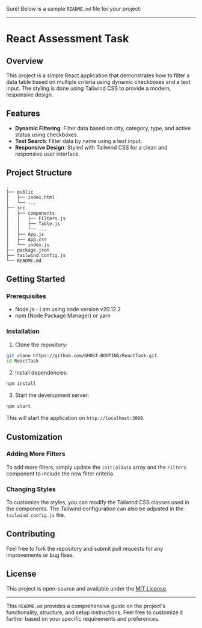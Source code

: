 Sure! Below is a sample `README.md` file for your project:

---

# React Assessment Task

## Overview

This project is a simple React application that demonstrates how to filter a data table based on multiple criteria using dynamic checkboxes and a text input. The styling is done using Tailwind CSS to provide a modern, responsive design.

## Features

- **Dynamic Filtering**: Filter data based on city, category, type, and active status using checkboxes.
- **Text Search**: Filter data by name using a text input.
- **Responsive Design**: Styled with Tailwind CSS for a clean and responsive user interface.

## Project Structure

```
.
├── public
│   ├── index.html
│   └── ...
├── src
│   ├── components
│   │   ├── Filters.js
│   │   ├── Table.js
│   │   └── ...
│   ├── App.js
│   ├── App.css
│   └── index.js
├── package.json
├── tailwind.config.js
└── README.md
```

## Getting Started

### Prerequisites

- Node.js - I am using node version v20.12.2
- npm (Node Package Manager) or yarn

### Installation

1. Clone the repository:

```bash
git clone https://github.com/GHOST-BOOTING/ReactTask.git
cd ReactTask
```

2. Install dependencies:

```bash
npm install
```

3. Start the development server:

```bash
npm start
```

This will start the application on `http://localhost:3000`.

## Customization

### Adding More Filters

To add more filters, simply update the `initialData` array and the `Filters` component to include the new filter criteria.

### Changing Styles

To customize the styles, you can modify the Tailwind CSS classes used in the components. The Tailwind configuration can also be adjusted in the `tailwind.config.js` file.

## Contributing

Feel free to fork the repository and submit pull requests for any improvements or bug fixes.

## License

This project is open-source and available under the [MIT License](LICENSE).

---

This `README.md` provides a comprehensive guide on the project's functionality, structure, and setup instructions. Feel free to customize it further based on your specific requirements and preferences.
